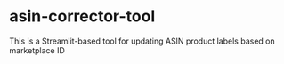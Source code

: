 # asin-corrector-tool
This is a Streamlit-based tool for updating ASIN product labels based on marketplace ID

